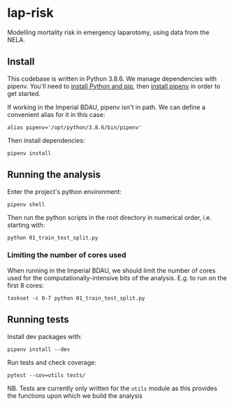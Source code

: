 # lap-risk

Modelling mortality risk in emergency laparotomy, using data from the NELA.

## Install

This codebase is written in Python 3.8.6. We manage dependencies with pipenv. You'll need to [install Python and pip](https://pipenv-fork.readthedocs.io/en/latest/install.html#make-sure-you-ve-got-python-pip), then [install pipenv](https://pipenv-fork.readthedocs.io/en/latest/install.html#installing-pipenv) in order to get started.

If working in the Imperial BDAU, pipenv isn't in path. We can define a convenient alias for it in this case:

```console
alias pipenv='/opt/python/3.8.6/bin/pipenv'
```

Then install dependencies:

```console
pipenv install
```

## Running the analysis

Enter the project's python environment:

```console
pipenv shell
```

Then run the python scripts in the root directory in numerical order, i.e. starting with:

```console
python 01_train_test_split.py
```

### Limiting the number of cores used

When running in the Imperial BDAU, we should limit the number of cores used for the computationally-intensive bits of the analysis. E.g. to run on the first 8 cores:

```console
taskset -c 0-7 python 01_train_test_split.py
```

## Running tests

Install dev packages with:

```console
pipenv install --dev 
```

Run tests and check coverage:

```console
pytest --cov=utils tests/ 
```

NB. Tests are currently only written for the `utils` module as this provides the functions upon which we build the analysis